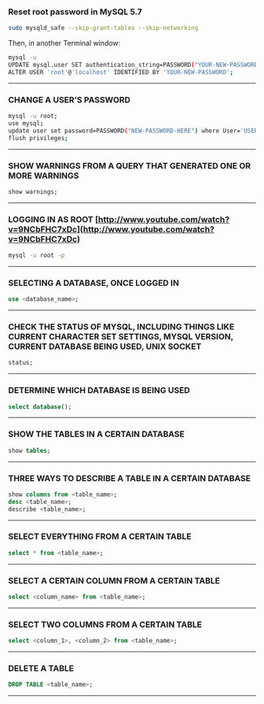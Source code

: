 ### Reset root password in MySQL 5.7

```bash
sudo mysqld_safe --skip-grant-tables --skip-networking
```

Then, in another Terminal window:

```bash
mysql -u
UPDATE mysql.user SET authentication_string=PASSWORD("YOUR-NEW-PASSWORD") WHERE User='root';
ALTER USER 'root'@'localhost' IDENTIFIED BY 'YOUR-NEW-PASSWORD';
```

---

### CHANGE A USER’S PASSWORD

```bash
mysql -u root;
use mysql;
update user set password=PASSWORD("NEW-PASSWORD-HERE") where User='USER';
flush privileges;
```

---

### SHOW WARNINGS FROM A QUERY THAT GENERATED ONE OR MORE WARNINGS

```sql
show warnings;
```

---

### LOGGING IN AS ROOT [http://www.youtube.com/watch?v=9NCbFHC7xDc](http://www.youtube.com/watch?v=9NCbFHC7xDc)

```bash
mysql -u root -p
```

---

### SELECTING A DATABASE, ONCE LOGGED IN

```sql
use <database_name>;
```

---

### CHECK THE STATUS OF MYSQL, INCLUDING THINGS LIKE CURRENT CHARACTER SET SETTINGS, MYSQL VERSION, CURRENT DATABASE BEING USED, UNIX SOCKET

```sql
status;
```

---

### DETERMINE WHICH DATABASE IS BEING USED

```sql
select database();
```

---

### SHOW THE TABLES IN A CERTAIN DATABASE

```sql
show tables;
```

---

### THREE WAYS TO DESCRIBE A TABLE IN A CERTAIN DATABASE

```sql
show columns from <table_name>;
desc <table_name>;
describe <table_name>;
```

---

### SELECT EVERYTHING FROM A CERTAIN TABLE

```sql
select * from <table_name>;
```

---

### SELECT A CERTAIN COLUMN FROM A CERTAIN TABLE

```sql
select <column_name> from <table_name>;
```

---

### SELECT TWO COLUMNS FROM A CERTAIN TABLE

```sql
select <column_1>, <column_2> from <table_name>;
```

---

### DELETE A TABLE

```sql
DROP TABLE <table_name>;
```

---
